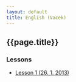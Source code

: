 ```yaml
---
layout: default
title: English (Vacek)
---
```


## {{page.title}}


### Lessons

* [Lesson 1 (26. 1. 2013)](lesson0001.html)
